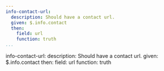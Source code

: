 ```yaml
---
info-contact-url:
  description: Should have a contact url.
  given: $.info.contact
  then:
    field: url
    function: truth
...
```

info-contact-url:
  description: Should have a contact url.
  given: $.info.contact
  then:
    field: url
    function: truth